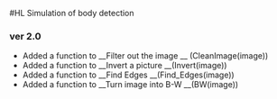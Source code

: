 #HL Simulation of body detection

### ver 2.0
- Added a function to __Filter out the image __ (CleanImage(image))
- Added a function to __Invert a picture __(Invert(image))
- Added a function to __Find Edges __(Find_Edges(image))
- Added a function to __Turn image into B-W __(BW(image))
